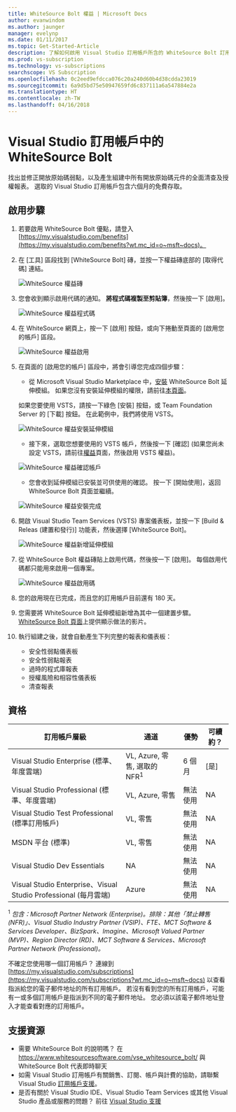 ```yaml
---
title: WhiteSource Bolt 權益 | Microsoft Docs
author: evanwindom
ms.author: jaunger
manager: evelynp
ms.date: 01/11/2017
ms.topic: Get-Started-Article
description: 了解如何啟用 Visual Studio 訂用帳戶所含的 WhiteSource Bolt 訂用帳戶。
ms.prod: vs-subscription
ms.technology: vs-subscriptions
searchscope: VS Subscription
ms.openlocfilehash: 0c2eed9efdcca076c20a240d60b4d38cdda23019
ms.sourcegitcommit: 6a9d5bd75e50947659fd6c837111a6a547884e2a
ms.translationtype: HT
ms.contentlocale: zh-TW
ms.lasthandoff: 04/16/2018
---
```

#  <a name="whitesource-bolt-in-visual-studio-subscriptions"></a>Visual Studio 訂用帳戶中的 WhiteSource Bolt

找出並修正開放原始碼弱點，以及產生組建中所有開放原始碼元件的全面清查及授權報表。  選取的 Visual Studio 訂用帳戶包含六個月的免費存取。 

## <a name="activation-steps"></a>啟用步驟

1.  若要啟用 WhiteSource Bolt 優點，請登入 [https://my.visualstudio.com/benefits](https://my.visualstudio.com/benefits?wt.mc_id=o~msft~docs)。

2.  在 [工具] 區段找到 [WhiteSource Bolt] 磚，並按一下權益磚底部的 [取得代碼] 連結。    

    ![WhiteSource 權益磚](_img\vs-whitesource\vs-whitesource-tile.png)

2.  您會收到顯示啟用代碼的通知。  **將程式碼複製至剪貼簿**，然後按一下 [啟用]。 

    ![WhiteSource 權益程式碼 ](_img\vs-whitesource\vs-whitesource-code.png)

3.  在 WhiteSource 網頁上，按一下 [啟用] 按鈕，或向下捲動至頁面的 [啟用您的帳戶] 區段。  

    ![WhiteSource 權益啟用](_img\vs-whitesource\vs-whitesource-activate-page-cropped.png)

4.  在頁面的 [啟用您的帳戶] 區段中，將會引導您完成四個步驟：
    - 從 Microsoft Visual Studio Marketplace 中，[安裝](https://marketplace.visualstudio.com/items?itemName=whitesource.ws-bolt) WhiteSource Bolt 延伸模組。 如果您沒有安裝延伸模組的權限，請前往[本頁面](https://www.visualstudio.com/docs/marketplace/get-vsts-extensions#request)。

    如果您要使用 VSTS，請按一下綠色 [安裝] 按鈕，或 Team Foundation Server 的 [下載] 按鈕。  在此範例中，我們將使用 VSTS。 

    ![WhiteSource 權益安裝延伸模組](_img\vs-whitesource\vs-whitesource-download-install.png)

    - 接下來，選取您想要使用的 VSTS 帳戶，然後按一下 [確認]   (如果您尚未設定 VSTS，請前往[權益](https://my.visualstudio.com/benefits)頁面，然後啟用 VSTS 權益)。

    ![WhiteSource 權益確認帳戶](_img\vs-whitesource\vs-whitesource-confirm-account.png)

    - 您會收到延伸模組已安裝並可供使用的確認。  按一下 [開始使用]，返回 WhiteSource Bolt 頁面並繼續。  

    ![WhiteSource 權益安裝完成](_img\vs-whitesource\vs-whitesource-install-complete.png)

5.  開啟 Visual Studio Team Services (VSTS) 專案儀表板，並按一下 [Build & Releas (建置和發行)] 功能表，然後選擇 [WhiteSource Bolt]。

    ![WhiteSource 權益新增延伸模組](_img\vs-whitesource\vs-whitesource-installed-cropped.png)

6. 從 WhiteSource Bolt 權益磚貼上啟用代碼，然後按一下 [啟用]。 每個啟用代碼都只能用來啟用一個專案。 

    ![WhiteSource 權益啟用碼](_img\vs-whitesource\vs-whitesource-activate-code-cropped.png)

7.  您的啟用現在已完成，而且您的訂用帳戶目前還有 180 天。 

8.  您需要將 WhiteSource Bolt 延伸模組新增為其中一個建置步驟。  [WhiteSource Bolt 頁面](https://www.whitesourcesoftware.com/whitesource_bolt_visualstudio_2017/#activate)上提供顯示做法的影片。  

9. 執行組建之後，就會自動產生下列完整的報表和儀表板：
    - 安全性弱點儀表板
    - 安全性弱點報表
    - 過時的程式庫報表
    - 授權風險和相容性儀表板
    - 清查報表

## <a name="eligibility"></a>資格
| 訂用帳戶層級                                                 |     通道                                            | 優勢                                                          | 可續約？    |
|--------------------------------------------------------------------|---------------------------------------------------------|------------------------------------------------------------------|---------------|
| Visual Studio Enterprise (標準、年度雲端)   | VL, Azure, 零售, 選取的 NFR<sup>1</sup> | 6 個月       |  [是]          |
| Visual Studio Professional (標準、年度雲端) | VL, Azure, 零售                                       | 無法使用                                                           |NA         |
| Visual Studio Test Professional (標準訂用帳戶)                         | VL, 零售                                              | 無法使用                                             |  NA         |
| MSDN 平台 (標準)                                          | VL, 零售                                              | 無法使用                                              | NA         |
| Visual Studio Dev Essentials | NA  | 無法使用 |NA |
| Visual Studio Enterprise、Visual Studio Professional (每月雲端) | Azure                                       | 無法使用                                                           |NA|

<sup>1</sup>  *包含：Microsoft Partner Network (Enterprise)。排除：其他「禁止轉售 (NFR)」、Visual Studio Industry Partner (VSIP)、FTE、MCT Software & Services Developer、BizSpark、Imagine、Microsoft Valued Partner (MVP)、Region Director (RD)、MCT Software & Services、Microsoft Partner Network (Professional)。*

不確定您使用哪一個訂用帳戶？  連線到 [https://my.visualstudio.com/subscriptions](https://my.visualstudio.com/subscriptions?wt.mc_id=o~msft~docs) 以查看指派給您的電子郵件地址的所有訂用帳戶。 若沒有看到您的所有訂用帳戶，可能有一或多個訂用帳戶是指派到不同的電子郵件地址。  您必須以該電子郵件地址登入才能查看對應的訂用帳戶。 


## <a name="support-resources"></a>支援資源
-  需要 WhiteSource Bolt 的說明嗎？  在 https://www.whitesourcesoftware.com/vse_whitesource_bolt/ 與 WhiteSource Bolt 代表即時聊天 
-  如需 Visual Studio 訂用帳戶有關銷售、訂閱、帳戶與計費的協助，請聯繫 Visual Studio [訂用帳戶支援](https://www.visualstudio.com/subscriptions/support/)。
-  是否有關於 Visual Studio IDE、Visual Studio Team Services 或其他 Visual Studio 產品或服務的問題？  前往 [Visual Studio 支援](https://www.visualstudio.com/support/) 

